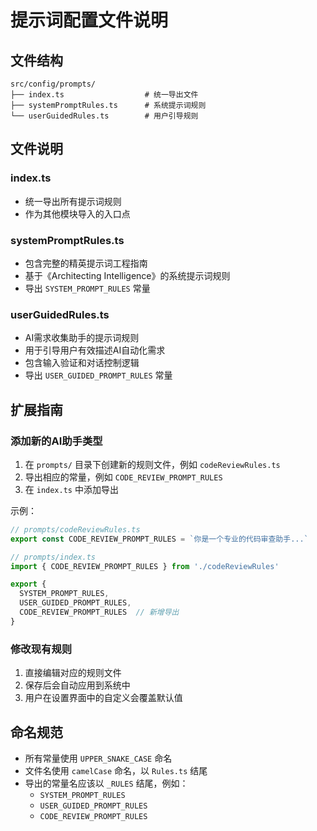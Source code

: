 # 提示词配置文件说明

## 文件结构

```
src/config/prompts/
├── index.ts                  # 统一导出文件
├── systemPromptRules.ts      # 系统提示词规则
└── userGuidedRules.ts        # 用户引导规则
```

## 文件说明

### index.ts
- 统一导出所有提示词规则
- 作为其他模块导入的入口点

### systemPromptRules.ts
- 包含完整的精英提示词工程指南
- 基于《Architecting Intelligence》的系统提示词规则
- 导出 `SYSTEM_PROMPT_RULES` 常量

### userGuidedRules.ts  
- AI需求收集助手的提示词规则
- 用于引导用户有效描述AI自动化需求
- 包含输入验证和对话控制逻辑
- 导出 `USER_GUIDED_PROMPT_RULES` 常量

## 扩展指南

### 添加新的AI助手类型

1. 在 `prompts/` 目录下创建新的规则文件，例如 `codeReviewRules.ts`
2. 导出相应的常量，例如 `CODE_REVIEW_PROMPT_RULES`
3. 在 `index.ts` 中添加导出

示例：

```typescript
// prompts/codeReviewRules.ts
export const CODE_REVIEW_PROMPT_RULES = `你是一个专业的代码审查助手...`

// prompts/index.ts
import { CODE_REVIEW_PROMPT_RULES } from './codeReviewRules'

export {
  SYSTEM_PROMPT_RULES,
  USER_GUIDED_PROMPT_RULES,
  CODE_REVIEW_PROMPT_RULES  // 新增导出
}
```

### 修改现有规则

1. 直接编辑对应的规则文件
2. 保存后会自动应用到系统中
3. 用户在设置界面中的自定义会覆盖默认值

## 命名规范

- 所有常量使用 `UPPER_SNAKE_CASE` 命名
- 文件名使用 `camelCase` 命名，以 `Rules.ts` 结尾
- 导出的常量名应该以 `_RULES` 结尾，例如：
  - `SYSTEM_PROMPT_RULES`
  - `USER_GUIDED_PROMPT_RULES`
  - `CODE_REVIEW_PROMPT_RULES`